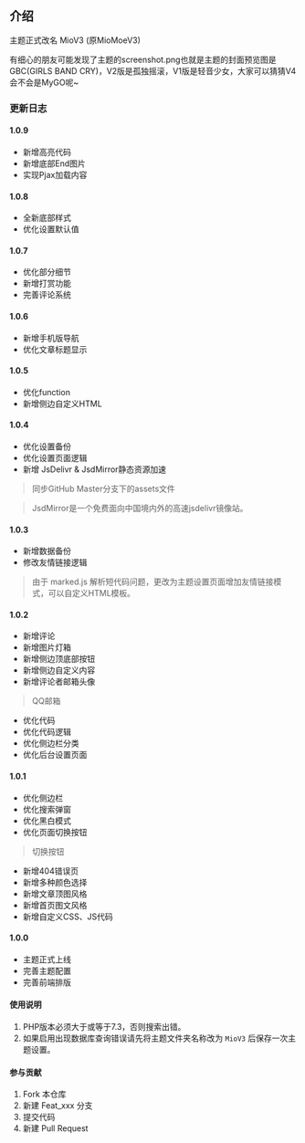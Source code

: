 ## 介绍
主题正式改名 MioV3 (原MioMoeV3)

有细心的朋友可能发现了主题的screenshot.png也就是主题的封面预览图是GBC(GIRLS BAND CRY)，V2版是孤独摇滚，V1版是轻音少女，大家可以猜猜V4会不会是MyGO呢~

### 更新日志
#### 1.0.9
- 新增高亮代码
- 新增底部End图片
- 实现Pjax加载内容

#### 1.0.8
- 全新底部样式
- 优化设置默认值

#### 1.0.7
- 优化部分细节
- 新增打赏功能
- 完善评论系统

#### 1.0.6
- 新增手机版导航
- 优化文章标题显示

#### 1.0.5
- 优化function
- 新增侧边自定义HTML

#### 1.0.4
- 优化设置备份
- 优化设置页面逻辑
- 新增 JsDelivr & JsdMirror静态资源加速

> 同步GitHub Master分支下的assets文件

> JsdMirror是一个免费面向中国境内外的高速jsdelivr镜像站。

#### 1.0.3
- 新增数据备份
- 修改友情链接逻辑

> 由于 marked.js 解析短代码问题，更改为主题设置页面增加友情链接模式，可以自定义HTML模板。

#### 1.0.2
- 新增评论
- 新增图片灯箱
- 新增侧边顶底部按钮
- 新增侧边自定义内容
- 新增评论者邮箱头像

> QQ邮箱

- 优化代码
- 优化代码逻辑
- 优化侧边栏分类
- 优化后台设置页面

#### 1.0.1
- 优化侧边栏
- 优化搜索弹窗
- 优化黑白模式
- 优化页面切换按钮

> 切换按钮

- 新增404错误页
- 新增多种颜色选择
- 新增文章顶图风格
- 新增首页图文风格
- 新增自定义CSS、JS代码

#### 1.0.0
- 主题正式上线
- 完善主题配置
- 完善前端排版

#### 使用说明
1. PHP版本必须大于或等于7.3，否则搜索出错。
2. 如果启用出现数据库查询错误请先将主题文件夹名称改为 <code>MioV3</code> 后保存一次主题设置。

#### 参与贡献
1.  Fork 本仓库
2.  新建 Feat_xxx 分支
3.  提交代码
4.  新建 Pull Request